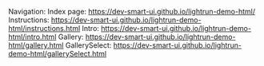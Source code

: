 Navigation: 
Index page: https://dev-smart-ui.github.io/lightrun-demo-html/
Instructions: https://dev-smart-ui.github.io/lightrun-demo-html/instructions.html
Intro: https://dev-smart-ui.github.io/lightrun-demo-html/intro.html
Gallery: https://dev-smart-ui.github.io/lightrun-demo-html/gallery.html
GallerySelect: https://dev-smart-ui.github.io/lightrun-demo-html/gallerySelect.html